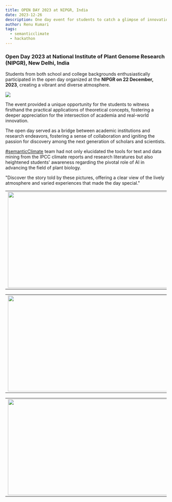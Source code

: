 ```yaml
---
title: OPEN DAY 2023 at NIPGR, India 
date: 2023-12-26
description: One day event for students to catch a glimpse of innovation and discovery at research institute.   
author: Renu Kumari
tags:
  - semanticclimate
  - hackathon
---
```


### Open Day 2023 at National Institute of Plant Genome Research (NIPGR), New Delhi, India

Students from both school and college backgrounds enthusiastically participated in the open day organized at the **NIPGR on 22 December, 2023**, creating a vibrant and diverse atmosphere. 

<img src = "/p/static/img/openday23_10.jpg">

The event provided a unique opportunity for the students to witness firsthand the practical applications of theoretical concepts, fostering a deeper appreciation for the intersection of academia and real-world innovation. 

The open day served as a bridge between academic institutions and research endeavors, fostering a sense of collaboration and igniting the passion for discovery among the next generation of scholars and scientists.

[#semanticClimate](https://semanticclimate.github.io/p/en/) team had not only elucidated the tools for text and data mining from the IPCC climate reports and research literatures but also heightened students' awareness regarding the pivotal role of AI in advancing the field of plant biology. 

"Discover the story told by these pictures, offering a clear view of the lively atmosphere and varied experiences that made the day special."

<table>
<tr>
<td><img src='{{ "/static/img/openday23_1.jpg" | url }}' width="500" height="300"></td>
<td><img src='{{ "/static/img/openday23_3.jpg" | url }}' width="500" height="300"></td>
</tr>   
</table>

<table>
<tr>
<td><img src='{{ "/static/img/openday23_5.jpg" | url }}' width="500" height="300"></td>
<td><img src='{{ "/static/img/openday23_7.jpg" | url }}' width="500" height="300"></td>
</tr>   
</table>

<table>
<tr>
<td><img src='{{ "/static/img/openday23_13.jpg" | url }}' width="500" height="300"></td>
<td><img src='{{ "/static/img/openday23_12.jpg" | url }}' width="500" height="300"></td>
</tr>   
</table>
